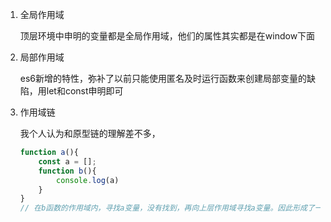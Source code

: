 1. 全局作用域

    顶层环境中申明的变量都是全局作用域，他们的属性其实都是在window下面

2. 局部作用域

    es6新增的特性，弥补了以前只能使用匿名及时运行函数来创建局部变量的缺陷，用let和const申明即可

3. 作用域链

    我个人认为和原型链的理解差不多，

    ```javascript
    function a(){
        const a = [];
        function b(){
            console.log(a)
        }
    }
    // 在b函数的作用域内，寻找a变量，没有找到，再向上层作用域寻找a变量。因此形成了一条作用域链
    ```

    